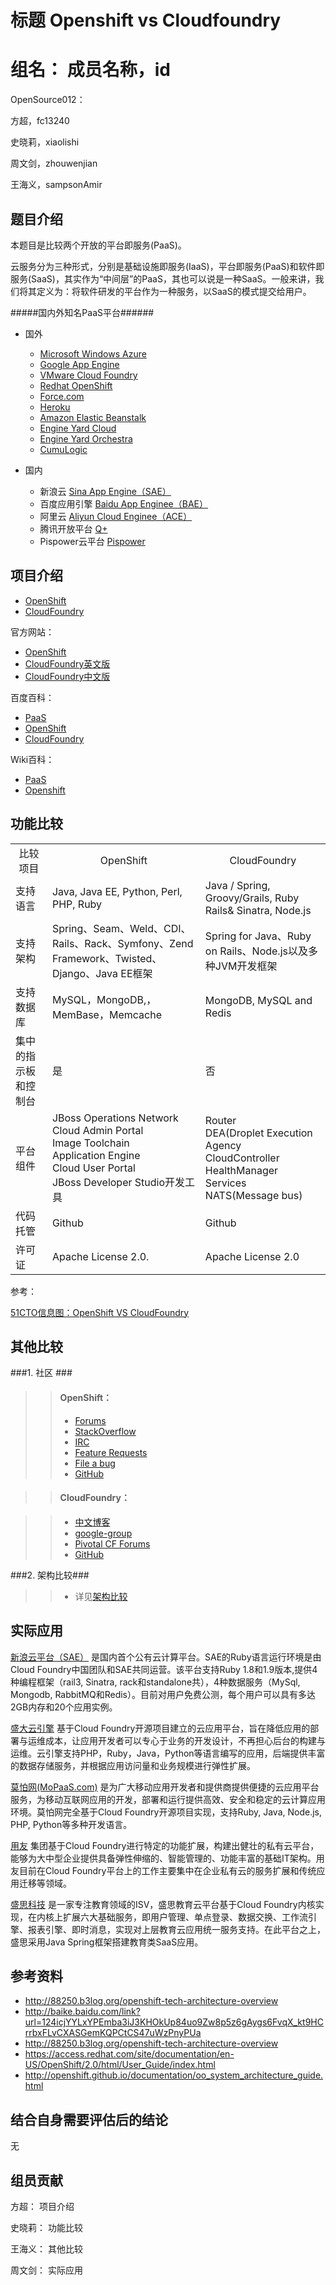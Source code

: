 # 标题  Openshift vs Cloudfoundry #

# 组名： 成员名称，id #
OpenSource012：	

方超，fc13240

史晓莉，xiaolishi

周文剑，zhouwenjian

王海义，sampsonAmir


## 题目介绍 ##

本题目是比较两个开放的平台即服务(PaaS)。

云服务分为三种形式，分别是基础设施即服务(IaaS)，平台即服务(PaaS)和软件即服务(SaaS)，其实作为“中间层”的PaaS，其也可以说是一种SaaS。一般来讲，我们将其定义为：将软件研发的平台作为一种服务，以SaaS的模式提交给用户。

#####国内外知名PaaS平台######
+ 国外
  * [Microsoft Windows Azure](http://www.windowsazure.com/en-us/)
  * [Google App Engine](https://developers.google.com/appengine/?hl=zh-CN&csw=1)
  * [VMware Cloud Foundry](http://www.cloudfoundry.com/)
  * [Redhat OpenShift](https://www.openshift.com/)
  * [Force.com](http://www.salesforce.com/platform/overview/)
  * [Heroku](https://www.heroku.com/)
  * [Amazon Elastic Beanstalk](http://aws.amazon.com/elasticbeanstalk/)
  * [Engine Yard Cloud](https://www.engineyard.com/products/cloud)
  * [Engine Yard Orchestra]()
  * [CumuLogic](http://www.cumulogic.com/)
  
+ 国内
  * 新浪云  [Sina App Engine（SAE）](http://sae.sina.com.cn/)
  * 百度应用引擎  [Baidu App Enginee（BAE）](http://developer.baidu.com/service)
  * 阿里云  [Aliyun Cloud Enginee（ACE）](http://www.aliyun.com/)
  * 腾讯开放平台  [Q+](http://open.qq.com/reg)
  * Pispower云平台  [Pispower](http://pispower.onecloud.cn)

## 项目介绍 ##

- [OpenShift](https://github.com/fc13240/OpenSource-13-10/blob/master/homework/Introduce%20OpenShift.md)
- [CloudFoundry](https://github.com/fc13240/OpenSource-13-10/blob/master/homework/Introduce%20CloudFoundry.md)


官方网站：

- [OpenShift](https://www.openshift.com/)		
- [CloudFoundry英文版](http://cloudfoundry.com/)  
- [CloudFoundry中文版](http://www.cloudfoundry.cn/) 

百度百科：

- [PaaS](http://baike.baidu.com/view/1413359.htm)
- [OpenShift](http://baike.baidu.com/view/6547620.htm)
- [CloudFoundry](http://baike.baidu.com/view/8193015.htm)

Wiki百科：


- [PaaS](http://zh.wikipedia.org/wiki/PaaS)
- [Openshift](http://zh.wikipedia.org/wiki/Openshift)

## 功能比较 ##

<table width=800 cellpadding=0 cellspacing=0 class="table table-bordered table-striped table-condensed">
   <tr align=center>
      <td>比较项目</td>
      <td>OpenShift</td>
      <td>CloudFoundry</td>
   </tr>
   <tr>
      <td>支持语言</td>
      <td>Java, Java EE, Python, Perl, PHP, Ruby</td>
      <td>Java / Spring, Groovy/Grails, Ruby Rails& Sinatra, Node.js</td>
   </tr>
   <tr>
      <td>支持架构</td>
      <td>Spring、Seam、Weld、CDI、Rails、Rack、Symfony、Zend Framework、Twisted、Django、Java EE框架</td>
      <td>Spring for Java、Ruby on Rails、Node.js以及多种JVM开发框架</td>
   </tr>
   <tr>
      <td>支持数据库</td>
      <td>MySQL，MongoDB,，MemBase，Memcache</td>
      <td>MongoDB, MySQL and Redis</td>
   </tr>
   <tr>
      <td>集中的指示板和控制台</td>
      <td>是</td>
      <td>否</td>
   </tr>
   <tr>
      <td>平台组件</td>
      <td>JBoss Operations Network<br>
     	  Cloud Admin Portal<br>
          Image Toolchain<br>
          Application Engine<br>
          Cloud User Portal<br>
          JBoss Developer Studio开发工具
      </td>
      <td>Router<br>
          DEA(Droplet Execution Agency<br>
          CloudController<br>
          HealthManager<br>
          Services<br>
          NATS(Message bus)
      </td>
   </tr>
   <tr>
      <td>代码托管</td>
      <td>Github</td>
      <td>Github</td>
   </tr>
   <tr>
      <td>许可证</td>
      <td>Apache License 2.0.</td>
      <td>Apache License 2.0</td>
   </tr>
</table>

参考：

[51CTO信息图：OpenShift VS CloudFoundry](https://github.com/SampsonAmir/OpenSource-13-10/blob/master/homework/OpenShiftVSCloudFoundry.jpg)

## 其他比较 ##


###1. 社区 ###

>>#### OpenShift： ####
>>- [Forums](https://www.openshift.com/forums/openshift)
>>- [StackOverflow](http://stackoverflow.com/questions/tagged/openshift)
>>- [IRC](http://webchat.freenode.net/?channels=openshift&uio=d4)
>>- [Feature Requests](https://www.openshift.com/ideas)
>>- [File a bug](https://bugzilla.redhat.com/enter_bug.cgi?product=OpenShift%20Online)
>>- [GitHub](http://openshift.github.io/)

>>#### CloudFoundry： ####

>>- [中文博客](http://cnblog.cloudfoundry.com/)
>>- [google-group](https://groups.google.com/a/cloudfoundry.org/group/vcap-dev)
>>- [Pivotal CF Forums](http://support.cloudfoundry.com/home)
>>- [GitHub](https://github.com/cloudfoundry/cf-release)

###2. 架构比较###
>>- 详见[架构比较](https://github.com/SampsonAmir/OpenSource-13-10/blob/master/homework/Architecture%20about%20OpenShift%20vs%20CloudFoundry%20.md)

## 实际应用 ##

[新浪云平台（SAE）](http://sae.sina.com.cn) 是国内首个公有云计算平台。SAE的Ruby语言运行环境是由Cloud Foundry中国团队和SAE共同运营。该平台支持Ruby 1.8和1.9版本,提供4种编程框架（rail3, Sinatra, rack和standalone共），4种数据服务（MySql, Mongodb, RabbitMQ和Redis）。目前对用户免费公测，每个用户可以具有多达2GB内存和20个应用实例。 


[盛大云引擎](http://www.grandcloud.cn/product/ae) 基于Cloud Foundry开源项目建立的云应用平台，旨在降低应用的部署与运维成本，让应用开发者可以专心于业务的开发设计，不再担心后台的构建与运维。云引擎支持PHP，Ruby，Java，Python等语言编写的应用，后端提供丰富的数据存储服务，并根据应用访问量和业务规模进行弹性扩展。


[莫怕网(MoPaaS.com)](http://www.mopaas.com) 是为广大移动应用开发者和提供商提供便捷的云应用平台服务，为移动互联网应用的开发，部署和运行提供高效、安全和稳定的云计算应用环境。莫怕网完全基于Cloud Foundry开源项目实现，支持Ruby, Java, Node.js, PHP, Python等多种开发语言。


[用友](http://www.ufida.com.cn/) 集团基于Cloud Foundry进行特定的功能扩展，构建出健壮的私有云平台，能够为大中型企业提供具备弹性伸缩的、智能管理的、功能丰富的基础IT架构。用友目前在Cloud Foundry平台上的工作主要集中在企业私有云的服务扩展和传统应用迁移等领域。 

[盛思科技](http://www.seneasy.com/) 是一家专注教育领域的ISV，盛思教育云平台基于Cloud Foundry内核实现，在内核上扩展六大基础服务，即用户管理、单点登录、数据交换、工作流引擎、报表引擎、即时消息，实现对上层教育云应用统一服务支持。在此平台之上，盛思采用Java Spring框架搭建教育类SaaS应用。 

## 参考资料 ##
+ http://88250.b3log.org/openshift-tech-architecture-overview
+ http://baike.baidu.com/link?url=124icjYYLxYPEmba3iJ3KHOkUp84uo9Zw8p5z6gAygs6FvqX_kt9HCrrbxFLvCXASGemKQPCtCS47uWzPnyPUa
+ http://88250.b3log.org/openshift-tech-architecture-overview
+ https://access.redhat.com/site/documentation/en-US/OpenShift/2.0/html/User_Guide/index.html
+ http://openshift.github.io/documentation/oo_system_architecture_guide.html

## 结合自身需要评估后的结论 ##
无

## 组员贡献 ##
方超： 项目介绍

史晓莉： 功能比较

王海义： 其他比较

周文剑： 实际应用


